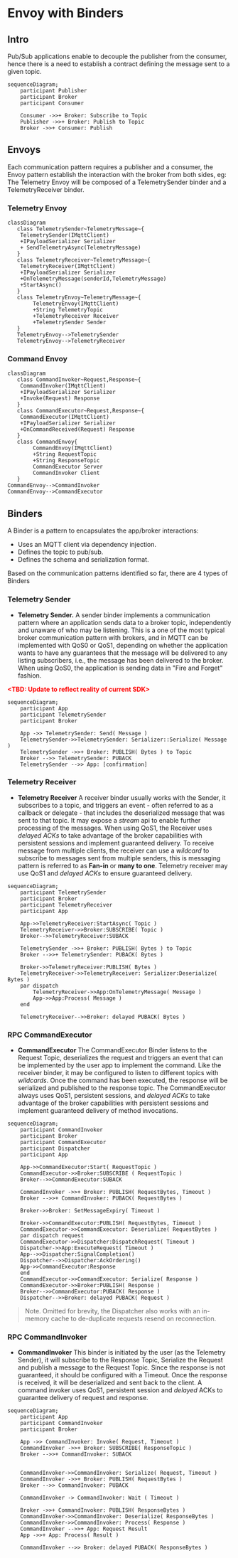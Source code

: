 # Envoy with Binders

## Intro

Pub/Sub applications enable to decouple the publisher from the consumer, hence there is a need to establish a contract defining the message sent to a given topic.

```mermaid
sequenceDiagram;
    participant Publisher
    participant Broker
    participant Consumer

    Consumer ->>+ Broker: Subscribe to Topic
    Publisher ->>+ Broker: Publish to Topic
    Broker ->>+ Consumer: Publish 
```

## Envoys

Each communication pattern requires a publisher and a consumer, the Envoy pattern establish the interaction with the broker from both sides, eg: The Telemetry Envoy will be composed of a TelemetrySender binder and a TelemetryReceiver binder.

### Telemetry Envoy

```mermaid
classDiagram
   class TelemetrySender~TelemetryMessage~{
    TelemetrySender(IMqttClient)
    +IPayloadSerializer Serializer
    + SendTelemetryAsync(TelemetryMessage)
   }
   class TelemetryReceiver~TelemetryMessage~{
    TelemetryReceiver(IMqttClient)
    +IPayloadSerializer Serializer
    +OnTelemetryMessage(senderId,TelemetryMessage)
    +StartAsync()
   }
   class TelemetryEnvoy~TelemetryMessage~{
        TelemetryEnvoy(IMqttClient)
        +String TelemetryTopic       
        +TelemetryReceiver Receiver
        +TelemetrySender Sender
   }
   TelemetryEnvoy-->TelemetrySender
   TelemetryEnvoy-->TelemetryReceiver
```

### Command Envoy

```mermaid
classDiagram
   class CommandInvoker~Request,Response~{
    CommandInvoker(IMqttClient)
    +IPayloadSerializer Serializer
    +Invoke(Request) Response
   }
   class CommandExecutor~Request,Response~{
    CommandExecutor(IMqttClient)
    +IPayloadSerializer Serializer
    +OnCommandReceived(Request) Response
   }
   class CommandEnvoy{
        CommandEnvoy(IMqttClient)
        +String RequestTopic 
        +String ResponseTopic
        CommandExecutor Server
        CommandInvoker Client
   }
CommandEnvoy-->CommandInvoker
CommandEnvoy-->CommandExecutor
```

## Binders

A Binder is a pattern to encapsulates the app/broker interactions:

- Uses an MQTT client via dependency injection.
- Defines the topic to pub/sub.
- Defines the schema and serialization format.

Based on the communication patterns identified so far, there are 4 types of Binders

### Telemetry Sender

- **Telemetry Sender.** A sender binder implements a communication pattern where an application sends data to a broker topic, independently and unaware of who may be listening. 
This is a one of the most typical broker communication pattern with brokers, and in MQTT can be implemented with QoS0 or QoS1, depending on whether the application wants to have any guarantees that the message will be delivered to any listing subscribers, i.e., the message has been delivered to the broker. When using QoS0, the application is sending data in "Fire and Forget" fashion.

**<span style="color:red"><TBD: Update to reflect reality of current SDK>**

```mermaid
sequenceDiagram;
    participant App
    participant TelemetrySender
    participant Broker
    
    App ->> TelemetrySender: Send( Message )
    TelemetrySender->>TelemetrySender: Serializer::Serialize( Message )
    TelemetrySender ->>+ Broker: PUBLISH( Bytes ) to Topic
    Broker -->> TelemetrySender: PUBACK 
    TelemetrySender -->> App: [confirmation]
```

### Telemetry Receiver

- **Telemetry Receiver** A receiver binder usually works with the Sender, it subscribes to a topic, and triggers an event - often referred to as a callback or delegate - that includes the deserialized message that was sent to that topic. It may expose a _stream_ api to enable further processing of the messages. When using QoS1, the Receiver uses _delayed ACKs_ to take advantage of the broker capabilities with persistent sessions and implement guaranteed delivery.
To receive message from multiple clients, the receiver can use a _wildcard_ to subscribe to messages sent from multiple senders, this is messaging pattern is referred to as **Fan-in** or **many to one**. Telemetry receiver may use QoS1 and _delayed ACKs_ to ensure guaranteed delivery.


```mermaid
sequenceDiagram;
    participant TelemetrySender
    participant Broker
    participant TelemetryReceiver
    participant App
    
    App->>TelemetryReceiver:StartAsync( Topic )
    TelemetryReceiver->>Broker:SUBSCRIBE( Topic )
    Broker-->>TelemetryReceiver:SUBACK

    TelemetrySender ->>+ Broker: PUBLISH( Bytes ) to Topic
    Broker -->>+ TelemetrySender: PUBACK( Bytes )

    Broker->>TelemetryReceiver:PUBLISH( Bytes )
    TelemetryReceiver->>TelemetryReceiver: Serializer:Deserialize( Bytes )
    par dispatch
        TelemetryReceiver->>App:OnTelemetryMessage( Message )
        App->>App:Process( Message )
    end

    TelemetryReceiver-->>Broker: delayed PUBACK( Bytes )
```

### RPC CommandExecutor

- **CommandExecutor** The CommandExecutor Binder listens to the Request Topic, deserializes the request and triggers an event that can be implemented by the user app to implement the command. Like the receiver binder, it may be configured to listen to different topics with _wildcards_. Once the command has been executed, the response will be serialized and published to the response topic. The CommandExecutor always uses QoS1, persistent sessions, and _delayed ACKs_ to take advantage of the broker capabilities with persistent sessions and implement guaranteed delivery of method invocations.

```mermaid
sequenceDiagram;
    participant CommandInvoker
    participant Broker
    participant CommandExecutor
    participant Dispatcher
    participant App
    
    App->>CommandExecutor:Start( RequestTopic )
    CommandExecutor->>Broker:SUBSCRIBE ( RequestTopic )
    Broker-->>CommandExecutor:SUBACK

    CommandInvoker ->>+ Broker: PUBLISH( RequestBytes, Timeout )
    Broker -->>+ CommandInvoker: PUBACK( RequestBytes )
    
    Broker->>Broker: SetMessageExpiry( Timeout )
    
    Broker->>CommandExecutor:PUBLISH( RequestBytes, Timeout )
    CommandExecutor->>CommandExecutor: Deserialize( RequestBytes )
    par dispatch request
    CommandExecutor->>Dispatcher:DispatchRequest( Timeout )
    Dispatcher->>App:ExecuteRequest( Timeout )
    App-->>Dispatcher:SignalCompletion()
    Dispatcher-->>Dispatcher:AckOrdering()
    App->>CommandExecutor:Response
    end
    CommandExecutor->>CommandExecutor: Serialize( Response )
    CommandExecutor->>Broker:PUBLISH( Response )
    Broker-->>CommandExecutor:PUBACK( Response )
    Dispatcher-->>Broker: delayed PUBACK( Request )
```

> Note. Omitted for brevity, the Dispatcher also works with an in-memory cache to de-duplicate requests resend on reconnection.

### RPC CommandInvoker

- **CommandInvoker** This binder is initiated by the user (as the Telemetry Sender), it will subscribe to the Response Topic, Serialize the Request and publish a message to the Request Topic. Since the response is not guaranteed, it should be configured with a Timeout. Once the response is received, it will be deserialized and sent back to the client. A command invoker uses QoS1, persistent session and _delayed_ ACKs to guarantee delivery of request and response.

```mermaid
sequenceDiagram;
    participant App
    participant CommandInvoker
    participant Broker

    App ->> CommandInvoker: Invoke( Request, Timeout )
    CommandInvoker ->>+ Broker: SUBSCRIBE( ResponseTopic )
    Broker -->>+ CommandInvoker: SUBACK
    

    CommandInvoker->>CommandInvoker: Serialize( Request, Timeout )
    CommandInvoker ->>+ Broker: PUBLISH( RequestBytes )
    Broker -->> CommandInvoker: PUBACK 

    CommandInvoker -> CommandInvoker: Wait ( Timeout )

    Broker ->>+ CommandInvoker: PUBLISH( ResponseBytes )
    CommandInvoker->>CommandInvoker: Deserialize( ResponseBytes )
    CommandInvoker->>CommandInvoker: Process( Response )
    CommandInvoker -->>+ App: Request Result
    App ->>+ App: Process( Result )

    CommandInvoker -->> Broker: delayed PUBACK( ResponseBytes )
```
